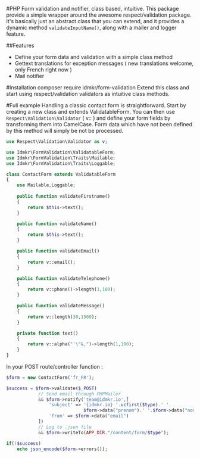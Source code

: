 #PHP Form validation and notifier, class based, intuitive.
This package provide a simple wrapper around the awesome respect/validation package. It's basically just an abstract class that you can extend, and it provides a dynamic method `validateInputName()`, along with a mailer and logger feature. 

##Features
- Define your form data and validation with a simple class method
- Gettext translations for exception messages ( new translations welcome, only French right now )
- Mail notifier

#Installation
composer require idmkr/form-validation
Extend this class and start using respect/validation validators as intuitive class methods.

#Full example
Handling a classic contact form is straightforward. Start by creating a new class and extends ValidatableForm. You can then use  `Respect\Validation\Validator` ( v:: ) and define your form fields by transforming them into CamelCase. 
Form data which have not been defined by this method will simply be not be processed.

```php
use Respect\Validation\Validator as v;

use Idmkr\FormValidation\ValidatableForm;
use Idmkr\FormValidation\Traits\Mailable;
use Idmkr\FormValidation\Traits\Loggable;

class ContactForm extends ValidatableForm
{
    use Mailable,Loggable;
    
    public function validateFirstname()
    {
        return $this->text();
    }

    public function validateName()
    {
        return $this->text();
    }

    public function validateEmail()
    {
        return v::email();
    }

    public function validateTelephone()
    {
        return v::phone()->length(1,100);
    }

    public function validateMessage()
    {
        return v::length(30,1500);
    }

    private function text()
    {
        return v::alpha("'\"&,")->length(1,100);
    }
}
```

In your POST route/controller function :

```php
$form = new ContactForm('fr_FR');

$success = $form->validate($_POST)
            // Send email through PHPMailer
            && $form->notify('team@idmkr.io',[
                'subject' => '{idmkr.io} '.ucfirst($type).' '.
                             $form->data("prenom").' '.$form->data("nom"),
                'from' => $form->data("email")
            ])
            // Log to .json file
            && $form->writeTo(APP_DIR."/content/form/$type");

if(!$success)
    echo json_encode($form->errors());
```

